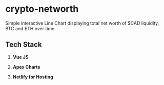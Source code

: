 
# crypto-networth

Simple interactive Line Chart displaying total net worth of $CAD liquidity, BTC and ETH over time



## Tech Stack

1.  **Vue JS**

1.  **Apex Charts**

1.  **Netlify for Hosting**